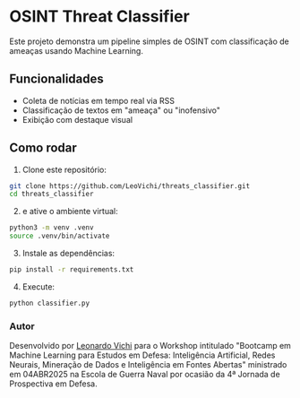 # OSINT Threat Classifier

Este projeto demonstra um pipeline simples de OSINT com classificação de ameaças usando Machine Learning.

## Funcionalidades

- Coleta de notícias em tempo real via RSS
- Classificação de textos em "ameaça" ou "inofensivo"
- Exibição com destaque visual

## Como rodar

1. Clone este repositório:
```sh
git clone https://github.com/LeoVichi/threats_classifier.git
cd threats_classifier
```

2.  e ative o ambiente virtual:
```sh
python3 -m venv .venv
source .venv/bin/activate
```

3. Instale as dependências:
```sh
pip install -r requirements.txt
```

4. Execute:
```bash
python classifier.py
```

### Autor
Desenvolvido por [Leonardo Vichi](https://github.com/LeoVichi) para o Workshop intitulado "Bootcamp em Machine Learning para Estudos em Defesa: Inteligência Artificial, Redes Neurais, Mineração de Dados e Inteligência em Fontes Abertas" ministrado em 04ABR2025 na Escola de Guerra Naval por ocasião da 4ª Jornada de Prospectiva em Defesa.
